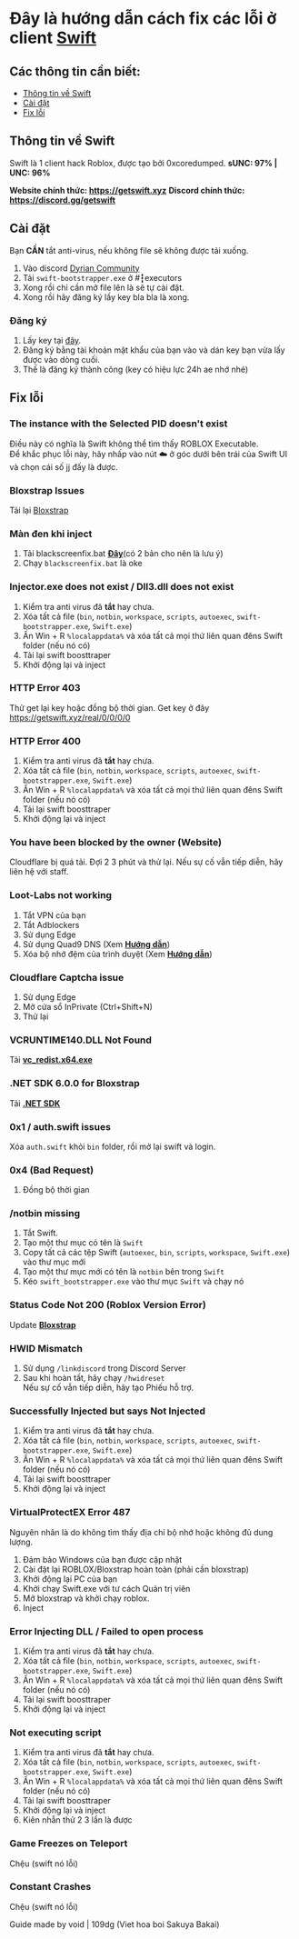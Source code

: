 # Đây là hướng dẫn cách fix các lỗi ở client [Swift](https://getswift.xyz) 

## Các thông tin cần biết:
-   [Thông tin về Swift](#thông-tin-về-swift)
-   [Cài đặt](#cài-đặt)
-   [Fix lỗi](#fix-lỗi)

## **Thông tin về Swift**
Swift là 1 client hack Roblox, được tạo bởi 0xcoredumped. **sUNC: 97% | UNC: 96%**

**Website chính thức: https://getswift.xyz**
**Discord chính thức: https://discord.gg/getswift**

## **Cài đặt**

Bạn **CẦN** tắt anti-virus, nếu không file sẽ không được tải xuống.
1. Vào discord [Dyrian Community](https://discord.gg/uVxRzKSy9m)
2. Tải `swift-bootstrapper.exe` ở #┇executors 
3. Xong rồi chỉ cần mở file lên là sẽ tự cài đặt.
4. Xong rồi hãy đăng ký lấy key bla bla là xong.

### **Đăng ký**

1. Lấy key tại [đây](https://getswift.xyz/real/0/0/0/0).
2. Đăng ký bằng tài khoản mật khẩu của bạn vào và dán key bạn vừa lấy được vào dòng cuối.
3. Thế là đăng ký thành công (key có hiệu lực 24h ae nhớ nhé)

## **Fix lỗi**
### **The instance with the Selected PID doesn't exist**
Điều này có nghĩa là Swift không thể tìm thấy ROBLOX Executable.\
Để khắc phục lỗi này, hãy nhấp vào nút ☁️ ở góc dưới bên trái của Swift UI và chọn cái số jj đấy là được.

### **Bloxstrap Issues**
Tải lại [Bloxstrap](https://github.com/bloxstraplabs/bloxstrap/releases/latest)


### **Màn đen khi inject**
1. Tải blackscreenfix.bat [**Đây**](https://gofile.io/d/igQQDZ)(có 2 bản cho nên là lưu ý)
2. Chạy `blackscreenfix.bat` là oke

### **Injector.exe does not exist / Dll3.dll does not exist**
1. Kiểm tra anti virus đã **tắt** hay chưa.
2. Xóa tất cả file (`bin`, `notbin`, `workspace`, `scripts`, `autoexec`, `swift-bootstrapper.exe`, `Swift.exe`)
3. Ấn Win + R `%localappdata%` và xóa tất cả mọi thứ liên quan đêns Swift folder (nếu nó có)
4. Tải lại swift boosttraper
5. Khởi động lại và inject

### **HTTP Error 403**
Thử get lại key hoặc đồng bộ thời gian. Get key ở đây https://getswift.xyz/real/0/0/0/0

### **HTTP Error 400**
1. Kiểm tra anti virus đã **tắt** hay chưa.
2. Xóa tất cả file (`bin`, `notbin`, `workspace`, `scripts`, `autoexec`, `swift-bootstrapper.exe`, `Swift.exe`)
3. Ấn Win + R `%localappdata%` và xóa tất cả mọi thứ liên quan đêns Swift folder (nếu nó có)
4. Tải lại swift boosttraper
5. Khởi động lại và inject

### **You have been blocked by the owner (Website)**
Cloudflare bị quá tải. Đợi 2 3 phút và thử lại. Nếu sự cố vẫn tiếp diễn, hãy liên hệ với staff.
### **Loot-Labs not working**
1. Tắt VPN của bạn
2. Tắt Adblockers
3. Sử dụng Edge
4. Sử dụng Quad9 DNS (Xem [**Hướng dẫn**](https://youtube.com/watch?v=aujUl3yt6nM))
5. Xóa bộ nhớ đệm của trình duyệt (Xem [**Hướng dẫn**](https://youtube.com/watch?v=5jdDSjH7FN0))

### **Cloudflare Captcha issue**
1. Sử dụng Edge
2. Mở cửa sổ InPrivate (Ctrl+Shift+N)
3. Thử lại

### **VCRUNTIME140.DLL Not Found**
Tải [**vc_redist.x64.exe**](https://aka.ms/vs/17/release/vc_redist.x64.exe)

### **.NET SDK 6.0.0 for Bloxstrap**
Tải [**.NET SDK**](https://download.visualstudio.microsoft.com/download/pr/396abf58-60df-4892-b086-9ed9c7a914ba/eb344c08fa7fc303f46d6905a0cb4ea3/dotnet-sdk-6.0.428-win-x64.exe)

### **0x1 / auth.swift issues**
Xóa `auth.swift` khỏi `bin` folder, rồi mở lại swift và login.

### **0x4 (Bad Request)**
1. Đồng bộ thời gian

### **/notbin missing**
1. Tắt Swift.
2. Tạo một thư mục có tên là `Swift`
3. Copy tất cả các tệp Swift (`autoexec`, `bin`, `scripts`, `workspace`, `Swift.exe`) vào thư mục mới
4. Tạo một thư mục mới có tên là `notbin` bên trong `Swift`
5. Kéo `swift_bootstrapper.exe` vào thư mục `Swift` và chạy nó

### **Status Code Not 200 (Roblox Version Error)**
Update [**Bloxstrap**](https://github.com/bloxstraplabs/bloxstrap/releases/latest)

### **HWID Mismatch**
1. Sử dụng `/linkdiscord` trong Discord Server
2. Sau khi hoàn tất, hãy chạy `/hwidreset`\
Nếu sự cố vẫn tiếp diễn, hãy tạo Phiếu hỗ trợ.

### **Successfully Injected but says Not Injected**
1. Kiểm tra anti virus đã **tắt** hay chưa.
2. Xóa tất cả file (`bin`, `notbin`, `workspace`, `scripts`, `autoexec`, `swift-bootstrapper.exe`, `Swift.exe`)
3. Ấn Win + R `%localappdata%` và xóa tất cả mọi thứ liên quan đêns Swift folder (nếu nó có)
4. Tải lại swift boosttraper
5. Khởi động lại và inject

### **VirtualProtectEX Error 487**
Nguyên nhân là do không tìm thấy địa chỉ bộ nhớ hoặc không đủ dung lượng.
1. Đảm bảo Windows của bạn được cập nhật
2. Cài đặt lại ROBLOX/Bloxstrap hoàn toàn (phải cần bloxstrap)
3. Khởi động lại PC của bạn
4. Khởi chạy Swift.exe với tư cách Quản trị viên
5. Mở bloxstrap và khởi chạy roblox.
6. Inject

### **Error Injecting DLL / Failed to open process**
1. Kiểm tra anti virus đã **tắt** hay chưa.
2. Xóa tất cả file (`bin`, `notbin`, `workspace`, `scripts`, `autoexec`, `swift-bootstrapper.exe`, `Swift.exe`)
3. Ấn Win + R `%localappdata%` và xóa tất cả mọi thứ liên quan đêns Swift folder (nếu nó có)
4. Tải lại swift boosttraper
5. Khởi động lại và inject

### **Not executing script**
1. Kiểm tra anti virus đã **tắt** hay chưa.
2. Xóa tất cả file (`bin`, `notbin`, `workspace`, `scripts`, `autoexec`, `swift-bootstrapper.exe`, `Swift.exe`)
3. Ấn Win + R `%localappdata%` và xóa tất cả mọi thứ liên quan đêns Swift folder (nếu nó có)
4. Tải lại swift boosttraper
5. Khởi động lại và inject
6. Kiên nhẫn thử 2 3 lần là được


### **Game Freezes on Teleport**
Chệu (swift nó lỗi)

### **Constant Crashes**
Chệu (swift nó lỗi)


Guide made by void | 109dg (Viet hoa boi Sakuya Bakai)
